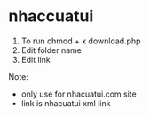 # nhaccuatui

1. To run chmod + x download.php
2. Edit folder name
3. Edit link

Note: 
  - only use for nhacuatui.com site
  - link is nhacuatui xml link
